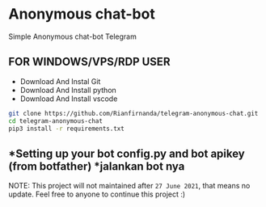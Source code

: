 # Anonymous chat-bot

Simple Anonymous chat-bot Telegram


## FOR WINDOWS/VPS/RDP USER

* Download And Instal Git
* Download And Install python
* Download And Install vscode 
```bash
git clone https://github.com/Rianfirnanda/telegram-anonymous-chat.git
cd telegram-anonymous-chat
pip3 install -r requirements.txt
```
*Setting up your bot config.py and bot apikey (from botfather)
*jalankan bot nya
---------


NOTE: This project will not maintained after `27 June 2021`, that means no update. Feel free to anyone to continue this project :)
